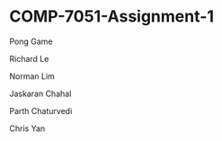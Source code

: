 # COMP-7051-Assignment-1
Pong Game 

Richard Le

Norman Lim 

Jaskaran Chahal

Parth Chaturvedi

Chris Yan
